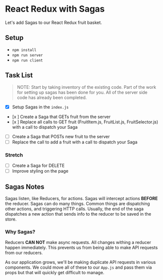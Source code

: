 # React Redux with Sagas

Let's add Sagas to our React Redux fruit basket.

## Setup

- `npm install`
- `npm run server`
- `npm run client`

## Task List

> NOTE: Start by taking inventory of the existing code. Part of the work for setting up sagas has been done for you. All of the server side code has already been completed.

- [x] Setup Sagas in the `index.js`
- [x ] Create a Saga that GETs fruit from the server
- [x ] Replace all calls to GET fruit (FruitItem.js, FruitList.js, FruitSelector.js) with a call to dispatch your Saga
- [ ] Create a Saga that POSTs new fruit to the server
- [ ] Replace the call to add a fruit with a call to dispatch your Saga

### Stretch 

- [ ] Create a Saga for DELETE
- [ ] Improve styling on the page

## Sagas Notes

Sagas listen, like Reducers, for actions. Sagas will intercept actions **BEFORE** the reducer. Sagas can do many things. Common things are dispatching other actions, and triggering HTTP calls. Usually, the end of the saga dispatches a new action that sends info to the reducer to be saved in the store.

### Why Sagas?

Reducers **CAN NOT** make async requests. All changes withing a reducer happen immediately. This prevents us from being able to make API requests from our reducers.

As our application grows, we'll be making duplicate API requests in various components. We could move all of these to our `App.js` and pass them via props but that will quickly get difficult to manage. 
